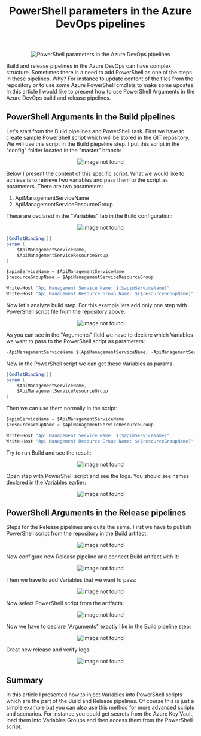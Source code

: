 ﻿---
title: "PowerShell parameters in the Azure DevOps pipelines"
excerpt: "In this article I would like to present how to use PowerShell Arguments in the Azure DevOps build and release pipelines."
header:
  teaser: "https://github.com/Daniel-Krzyczkowski/Daniel-Krzyczkowski.github.io/blob/master/images/devisland/article17/assets/PowerShellParametersAzureDevOps1.PNG?raw=true"
---

<p align="center">
<img src="/images/devisland/article17/assets/PowerShellParametersAzureDevOps1.PNG?raw=true" alt="PowerShell parameters in the Azure DevOps pipelines"/>
</p>

Build and release pipelines in the Azure DevOps can have complex structure. Sometimes there is a need to add PowerShell as one of the steps in these pipelines. Why? For instance to update content of the files from the repository or to use some Azure PowerShell cmdlets to make some updates. In this article I would like to present how to use PowerShell Arguments in the Azure DevOps build and release pipelines.

## PowerShell Arguments in the Build pipelines

Let's start from the Build pipelines and PowerShell task. First we have to create sample PowerShell script which will be stored in the GIT repository. We will use this script in the Build piepeline step.
I put this script in the "config" folder located in the "master" branch:

<p align="center">
<img src="/images/devisland/article17/assets/PowerShellParametersAzureDevOps3.PNG?raw=true" alt="Image not found"/>
</p>


Below I present the content of this specific script. What we would like to achieve is to retrieve two variables and pass them to the script as parameters.
There are two parameters:

1. ApiManagementServiceName
2. ApiManagementServiceResourceGroup

These are declared in the "Variables" tab in the Build configuration:

<p align="center">
<img src="/images/devisland/article17/assets/PowerShellParametersAzureDevOps2.PNG?raw=true" alt="Image not found"/>
</p>


```csharp
[CmdletBinding()]
param (
    $ApiManagementServiceName,
    $ApiManagementServiceResourceGroup
)

$apimServiceName = $ApiManagementServiceName
$resourceGroupName = $ApiManagementServiceResourceGroup

Write-Host "Api Management Service Name: $($apimServiceName)"
Write-Host "Api Management Resource Group Name: $($resourceGroupName)"
```

Now let's analyze build step. For this example lets add only one step with PowerShell script file from the repository above.

<p align="center">
<img src="/images/devisland/article17/assets/PowerShellParametersAzureDevOps4.PNG?raw=true" alt="Image not found"/>
</p>

As you can see in the "Arguments" field we have to declare which Variables we want to pass to the PowerShell script as parameters:

```csharp
-ApiManagementServiceName $(ApiManagementServiceName) -ApiManagementServiceResourceGroup $(ApiManagementServiceResourceGroup)
```
Now in the PowerShell script we can get these Variables as params:

```csharp
[CmdletBinding()]
param (
    $ApiManagementServiceName,
    $ApiManagementServiceResourceGroup
)
```

Then we can use them normally in the script:

```csharp
$apimServiceName = $ApiManagementServiceName
$resourceGroupName = $ApiManagementServiceResourceGroup

Write-Host "Api Management Service Name: $($apimServiceName)"
Write-Host "Api Management Resource Group Name: $($resourceGroupName)"
```

Try to run Build and see the result:

<p align="center">
<img src="/images/devisland/article17/assets/PowerShellParametersAzureDevOps5.PNG?raw=true" alt="Image not found"/>
</p>

Open step with PowerShell script and see the logs. You should see names declared in the Variables earlier:

<p align="center">
<img src="/images/devisland/article17/assets/PowerShellParametersAzureDevOps6.PNG?raw=true" alt="Image not found"/>
</p>

## PowerShell Arguments in the Release pipelines

Steps for the Release pipelines are quite the same. First we have to publish PowerShell script from the repository in the Build artifact.

<p align="center">
<img src="/images/devisland/article17/assets/PowerShellParametersAzureDevOps7.PNG?raw=true" alt="Image not found"/>
</p>

Now configure new Release pipeline and connect Build artifact with it:

<p align="center">
<img src="/images/devisland/article17/assets/PowerShellParametersAzureDevOps8.PNG?raw=true" alt="Image not found"/>
</p>

Then we have to add Variables that we want to pass:

<p align="center">
<img src="/images/devisland/article17/assets/PowerShellParametersAzureDevOps10.PNG?raw=true" alt="Image not found"/>
</p>

Now select PowerShell script from the artifacts:

<p align="center">
<img src="/images/devisland/article17/assets/PowerShellParametersAzureDevOps9.PNG?raw=true" alt="Image not found"/>
</p>

Now we have to declare "Arguments" exactly like in the Build pipeline step:

<p align="center">
<img src="/images/devisland/article17/assets/PowerShellParametersAzureDevOps11.PNG?raw=true" alt="Image not found"/>
</p>

Creat new release and verify logs:

<p align="center">
<img src="/images/devisland/article17/assets/PowerShellParametersAzureDevOps12.PNG?raw=true" alt="Image not found"/>
</p>


## Summary

In this article I presented how to inject Variables into PowerShell scripts which are the part of the Build and Release pipelines. Of course this is just a simple example but you can also use this method for more advanced scripts and scenarios. For instance you could get secrets from the Azure Key Vault, load them into Variables Groups and then access them from the PowerShell script.